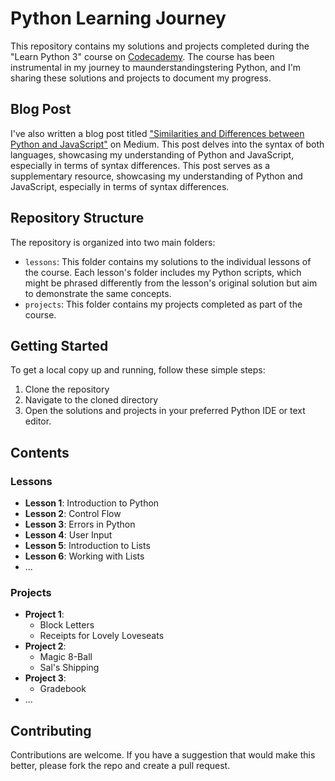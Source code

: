 # Python Learning Journey

This repository contains my solutions and projects completed during the "Learn Python 3" course on [Codecademy](https://www.codecademy.com/learn/learn-python-3). The course has been instrumental in my journey to maunderstandingstering Python, and I'm sharing these solutions and projects to document my progress.

## Blog Post

I've also written a blog post titled ["Similarities and Differences between Python and JavaScript"](https://medium.com/@hnegash.n/similarities-and-differences-between-python-and-javascript-4051bd991991) on Medium. This post delves into the syntax of both languages, showcasing my understanding of Python and JavaScript, especially in terms of syntax differences. This post serves as a supplementary resource, showcasing my understanding of Python and JavaScript, especially in terms of syntax differences.

## Repository Structure

The repository is organized into two main folders:

- `lessons`: This folder contains my solutions to the individual lessons of the course. Each lesson's folder includes my Python scripts, which might be phrased differently from the lesson's original solution but aim to demonstrate the same concepts.
- `projects`: This folder contains my projects completed as part of the course.

## Getting Started

To get a local copy up and running, follow these simple steps:

1. Clone the repository
2. Navigate to the cloned directory
3. Open the solutions and projects in your preferred Python IDE or text editor.

## Contents

### Lessons

- **Lesson 1**: Introduction to Python
- **Lesson 2**: Control Flow
- **Lesson 3**: Errors in Python
- **Lesson 4**: User Input
- **Lesson 5**: Introduction to Lists
- **Lesson 6**: Working with Lists
- ...

### Projects

- **Project 1**:
  - Block Letters
  - Receipts for Lovely Loveseats
- **Project 2**:
  - Magic 8-Ball
  - Sal's Shipping
- **Project 3**:
  - Gradebook
- ...

## Contributing

Contributions are welcome. If you have a suggestion that would make this better, please fork the repo and create a pull request.

